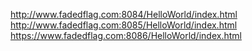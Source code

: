 http://www.fadedflag.com:8084/HelloWorld/index.html
http://www.fadedflag.com:8085/HelloWorld/index.html
https://www.fadedflag.com:8086/HelloWorld/index.html


